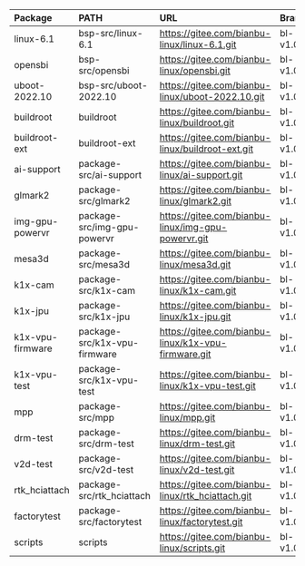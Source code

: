 
| Package          | PATH                         | URL                                                 | Branch    | Commit    |
|:-----------------|:-----------------------------|:----------------------------------------------------|:----------|:----------|
| linux-6.1        | bsp-src/linux-6.1            | https://gitee.com/bianbu-linux/linux-6.1.git        | bl-v1.0.y | 5e3f28bae |
| opensbi          | bsp-src/opensbi              | https://gitee.com/bianbu-linux/opensbi.git          | bl-v1.0.y | 6f13445   |
| uboot-2022.10    | bsp-src/uboot-2022.10        | https://gitee.com/bianbu-linux/uboot-2022.10.git    | bl-v1.0.y | a5e197e1  |
| buildroot        | buildroot                    | https://gitee.com/bianbu-linux/buildroot.git        | bl-v1.0.y | 564babc9  |
| buildroot-ext    | buildroot-ext                | https://gitee.com/bianbu-linux/buildroot-ext.git    | bl-v1.0.y | ae407eb   |
| ai-support       | package-src/ai-support       | https://gitee.com/bianbu-linux/ai-support.git       | bl-v1.0.y | adf80d9   |
| glmark2          | package-src/glmark2          | https://gitee.com/bianbu-linux/glmark2.git          | bl-v1.0.y | c6ede6f   |
| img-gpu-powervr  | package-src/img-gpu-powervr  | https://gitee.com/bianbu-linux/img-gpu-powervr.git  | bl-v1.0.y | 6a60c31   |
| mesa3d           | package-src/mesa3d           | https://gitee.com/bianbu-linux/mesa3d.git           | bl-v1.0.y | b5fd683   |
| k1x-cam          | package-src/k1x-cam          | https://gitee.com/bianbu-linux/k1x-cam.git          | bl-v1.0.y | 79dade7   |
| k1x-jpu          | package-src/k1x-jpu          | https://gitee.com/bianbu-linux/k1x-jpu.git          | bl-v1.0.y | 798a890   |
| k1x-vpu-firmware | package-src/k1x-vpu-firmware | https://gitee.com/bianbu-linux/k1x-vpu-firmware.git | bl-v1.0.y | fde12d1   |
| k1x-vpu-test     | package-src/k1x-vpu-test     | https://gitee.com/bianbu-linux/k1x-vpu-test.git     | bl-v1.0.y | f5d83cf   |
| mpp              | package-src/mpp              | https://gitee.com/bianbu-linux/mpp.git              | bl-v1.0.y | ca72db9   |
| drm-test         | package-src/drm-test         | https://gitee.com/bianbu-linux/drm-test.git         | bl-v1.0.y | 86a9f20   |
| v2d-test         | package-src/v2d-test         | https://gitee.com/bianbu-linux/v2d-test.git         | bl-v1.0.y | 27a6e21   |
| rtk_hciattach    | package-src/rtk_hciattach    | https://gitee.com/bianbu-linux/rtk_hciattach.git    | bl-v1.0.y | 9ce1210   |
| factorytest      | package-src/factorytest      | https://gitee.com/bianbu-linux/factorytest.git      | bl-v1.0.y | a2c1d15   |
| scripts          | scripts                      | https://gitee.com/bianbu-linux/scripts.git          | bl-v1.0.y | b124d10   |

